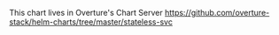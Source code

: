 This chart lives in Overture's Chart Server
https://github.com/overture-stack/helm-charts/tree/master/stateless-svc

